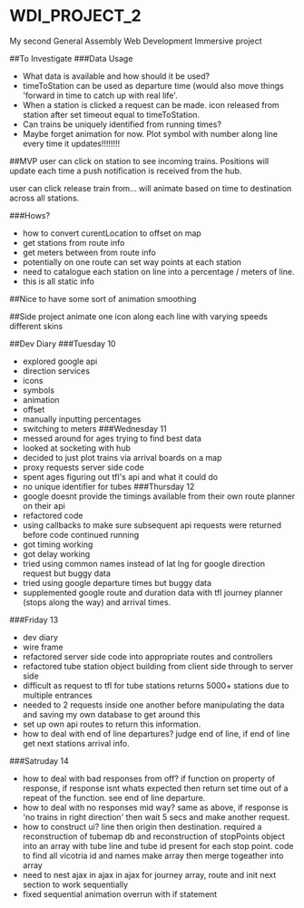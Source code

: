 # WDI_PROJECT_2
My second General Assembly Web Development Immersive project


##To Investigate
###Data Usage
- What data is available and how should it be used?
- timeToStation can be used as departure time (would also move things 'forward in time to catch up with real life'.
- When a station is clicked a request can be made.  icon released from station after set timeout equal to timeToStation.
- Can trains be uniquely identified from running times?
- Maybe forget animation for now.  Plot symbol with number along line every time it updates!!!!!!!!

##MVP
user can click on station to see incoming trains.  Positions will update each time a push notification is received from the hub.

user can click release train from...
will animate based on time to destination across all stations.

###Hows?
- how to convert curentLocation to offset on map
- get stations from route info
- get meters between from route info
- potentially on one route can set way points at each station 
- need to catalogue each station on line into a percentage / meters of line.
- this is all static info

##Nice to have
some sort of animation smoothing

##Side project
animate one icon along each line with varying speeds
different skins

##Dev Diary
###Tuesday 10
- explored google api
- direction services
- icons
- symbols
- animation
- offset
- manually inputting percentages
- switching to meters
###Wednesday 11
- messed around for ages trying to find best data
- looked at socketing with hub
- decided to just plot trains via arrival boards on a map
- proxy requests server side code
- spent ages figuring out tfl's api and what it could do 
- no unique identifier for tubes
###Thursday 12
- google doesnt provide the timings available from their own route planner on their api
- refactored code
- using callbacks to make sure subsequent api requests were returned before code continued running
- got timing working
- got delay working
- tried using common names instead of lat lng for google direction request but buggy data
- tried using google departure times but buggy data
- supplemented google route and duration data with tfl journey planner (stops along the way) and arrival times.

###Friday 13
- dev diary
- wire frame
- refactored server side code into appropriate routes and controllers
- refactored tube station object building from client side through to server side
- difficult as request to tfl for tube stations returns 5000+ stations due to multiple entrances
- needed to 2 requests inside one another before manipulating the data and saving my own database to get around this
- set up own api routes to return this information.
- how to deal with end of line departures? judge end of line, if end of line get next stations arrival info.

###Satruday 14

- how to deal with bad responses from off? if function on property of response, if response isnt whats expected then return set time out of a repeat of the function.  see end of line departure.
- how to deal with no responses mid way? same as above, if response is 'no trains in right direction' then wait 5 secs and make another request.
- how to construct ui? line then origin then destination. required a reconstruction of tubemap db and reconstruction of stopPoints object into an array with tube line and tube id present for each stop point. code to find all vicotria id and names make array then merge togeather into array
- need to nest ajax in ajax in ajax for journey array, route and init next section to work sequentially
- fixed sequential animation overrun with if statement